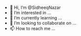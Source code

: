 - 👋 Hi, I’m @SidheeqNazar
- 👀 I’m interested in ...
- 🌱 I’m currently learning ...
- 💞️ I’m looking to collaborate on ...
- 📫 How to reach me ...

<!---
SidheeqNazar/SidheeqNazar is a ✨ special ✨ repository because its `README.md` (this file) appears on your GitHub profile.
You can click the Preview link to take a look at your changes.
--->
